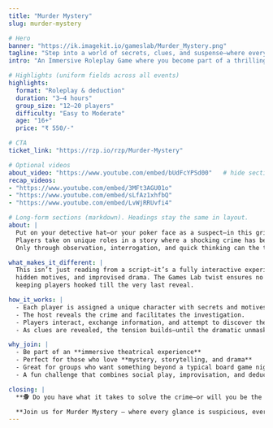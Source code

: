 ```yaml
---
title: "Murder Mystery"
slug: murder-mystery

# Hero
banner: "https://ik.imagekit.io/gameslab/Murder_Mystery.png"
tagline: "Step into a world of secrets, clues, and suspense—where every guest could be the killer."
intro: "An Immersive Roleplay Game where you become part of a thrilling investigation filled with twists and betrayals."

# Highlights (uniform fields across all events)
highlights:
  format: "Roleplay & deduction"
  duration: "3–4 hours"
  group_size: "12–20 players"
  difficulty: "Easy to Moderate"
  age: "16+"
  price: "₹ 550/-"

# CTA
ticket_link: "https://rzp.io/rzp/Murder-Mystery"

# Optional videos
about_video: "https://www.youtube.com/embed/bUdFcYPSd00"   # hide section if blank
recap_videos:
- "https://www.youtube.com/embed/3MFt3AGU01o"
- "https://www.youtube.com/embed/sLfAz1xhfbQ"
- "https://www.youtube.com/embed/LvWjRRUvfi4"

# Long-form sections (markdown). Headings stay the same in layout.
about: |
  Put on your detective hat—or your poker face as a suspect—in this gripping *Murder Mystery* event.
  Players take on unique roles in a story where a shocking crime has been committed.
  Only through observation, interrogation, and quick thinking can the truth come out.

what_makes_it_different: |
  This isn’t just reading from a script—it’s a fully interactive experience with evolving clues,
  hidden motives, and improvised drama. The Games Lab twist ensures no two mysteries play out the same,
  keeping players hooked till the very last reveal.

how_it_works: |
  - Each player is assigned a unique character with secrets and motives.
  - The host reveals the crime and facilitates the investigation.
  - Players interact, exchange information, and attempt to discover the murderer.
  - As clues are revealed, the tension builds—until the dramatic unmasking at the end.

why_join: |
  - Be part of an **immersive theatrical experience**
  - Perfect for those who love **mystery, storytelling, and drama**
  - Great for groups who want something beyond a typical board game night
  - A fun challenge that combines social play, improvisation, and deduction

closing: |
  **🕵️ Do you have what it takes to solve the crime—or will you be the one hiding the deepest secret?**

  **Join us for Murder Mystery — where every glance is suspicious, every clue matters, and nothing is as it seems.**
---
```


